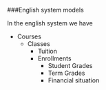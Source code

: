 ###English system models

In the english system we have

* Courses
    * Classes
        * Tuition
        * Enrollments
            * Student Grades
            * Term Grades
            * Financial situation
